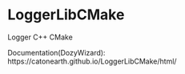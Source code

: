 # LoggerLibCMake
Logger C++ CMake
<p>Documentation(DozyWizard):  https://catonearth.github.io/LoggerLibCMake/html/<p>
